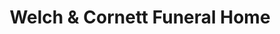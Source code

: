 ---
title: "Welch & Cornett Funeral Home"
url: /linton/welch-und-cornett-funeral-home/
shop: Bestattungen
---